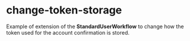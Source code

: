 # change-token-storage

Example of extension of the **StandardUserWorkflow** to change how the token used for the account confirmation is stored.